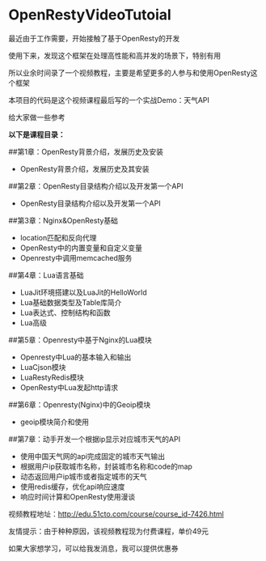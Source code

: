 # OpenRestyVideoTutoial

最近由于工作需要，开始接触了基于OpenResty的开发

使用下来，发现这个框架在处理高性能和高并发的场景下，特别有用

所以业余时间录了一个视频教程，主要是希望更多的人参与和使用OpenResty这个框架

本项目的代码是这个视频课程最后写的一个实战Demo：天气API

给大家做一些参考
       
       
**以下是课程目录：**
        
        
##第1章：OpenResty背景介绍，发展历史及安装
*   OpenResty背景介绍，发展历史及其安装
     
     
##第2章：OpenResty目录结构介绍以及开发第一个API
*   OpenResty目录结构介绍以及开发第一个API
      
      
##第3章：Nginx&OpenResty基础
*   location匹配和反向代理
*   OpenResty中的内置变量和自定义变量
*   Openresty中调用memcached服务
       
       
##第4章：Lua语言基础
*   LuaJit环境搭建以及LuaJit的HelloWorld
*   Lua基础数据类型及Table库简介
*   Lua表达式、控制结构和函数
*   Lua高级
       
       
##第5章：Openresty中基于Nginx的Lua模块
*   Openresty中Lua的基本输入和输出
*   LuaCjson模块
*   LuaRestyRedis模块
*   OpenResty中Lua发起http请求
     
     
##第6章：Openresty(Nginx)中的Geoip模块
*   geoip模块简介和使用
      
      
##第7章：动手开发一个根据ip显示对应城市天气的API
*   使用中国天气网的api完成固定的城市天气输出
*   根据用户ip获取城市名称，封装城市名称和code的map
*   动态返回用户ip城市或者指定城市的天气
*   使用redis缓存，优化api响应速度
*   响应时间计算和OpenResty使用漫谈
        
        
        
视频教程地址：http://edu.51cto.com/course/course_id-7426.html


友情提示：由于种种原因，该视频教程现为付费课程，单价49元


如果大家想学习，可以给我发消息，我可以提供优惠券
